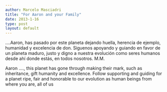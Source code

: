 ```yaml
---
author: Marcelo Masciadri
title: "For Aaron and your Family"
date: 2013-1-16
type: post
layout: default
---
```

....Aaron, has pasado por este planeta dejando huella, herencia de ejemplo, humanidad y excelencia de don. Siguenos apoyando y guiando en favor de un planeta maduro, justo y digno a nuestra evolución como seres humanos desde ahí donde estás, en todos nosotros. M.M.

Aaron ...., this planet has gone through making their mark, such as inheritance, gift humanity and excellence. Follow supporting and guiding for a planet ripe, fair and honorable to our evolution as human beings from where you are, all of us